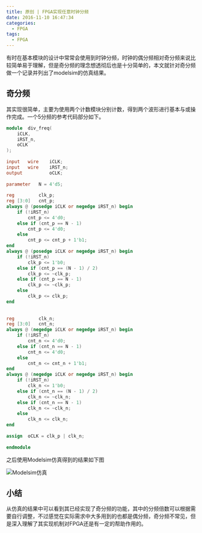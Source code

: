 ```yaml
---
title: 原创 | FPGA实现任意时钟分频
date: 2016-11-10 16:47:34
categories:
  - FPGA
tags:
  - FPGA
---
```


有时在基本模块的设计中常常会使用到时钟分频，时钟的偶分频相对奇分频来说比较简单易于理解，但是奇分频的理念想透彻后也是十分简单的，本文就针对奇分频做一个记录并列出了modelsim的仿真结果。

<!--more-->

## 奇分频

其实现很简单，主要为使用两个计数模块分别计数，得到两个波形进行基本与或操作完成。一个5分频的参考代码部分如下。

```verilog
module  div_freq(
	iCLK,
	iRST_n,
	oCLK
);
 
input   wire    iCLK;
input   wire    iRST_n;
output          oCLK;
 
parameter   N = 4'd5;
 
reg         clk_p;
reg [3:0]   cnt_p;
always @ (posedge iCLK or negedge iRST_n) begin
    if (!iRST_n)
        cnt_p <= 4'd0;
    else if (cnt_p == N - 1)
        cnt_p <= 4'd0;
    else
        cnt_p <= cnt_p + 1'b1;
end
always @ (posedge iCLK or negedge iRST_n) begin
    if (!iRST_n)
        clk_p <= 1'b0;
    else if (cnt_p == (N - 1) / 2)
        clk_p <= ~clk_p;
    else if (cnt_p == N - 1)
        clk_p <= ~clk_p;
    else
        clk_p <= clk_p;
end
 
 
reg         clk_n;
reg [3:0]   cnt_n;
always @ (negedge iCLK or negedge iRST_n) begin
    if (!iRST_n)
        cnt_n <= 4'd0;
    else if (cnt_n == N - 1)
        cnt_n <= 4'd0;
    else
        cnt_n <= cnt_n + 1'b1;
end
always @ (negedge iCLK or negedge iRST_n) begin
    if (!iRST_n)
        clk_n <= 1'b0;
    else if (cnt_n == (N - 1) / 2)
        clk_n <= ~clk_n;
    else if (cnt_n == N - 1)
        clk_n <= ~clk_n;
    else
        clk_n <= clk_n;
end
 
assign  oCLK = clk_p | clk_n;
 
endmodule

```

之后使用Modelsim仿真得到的结果如下图

![Modelsim仿真](https://airbird-1252162485.cos.ap-shanghai.myqcloud.com/20160601-fpga-odd-divfreq.png)

## 小结

从仿真的结果中可以看到其已经实现了奇分频的功能，其中的分频倍数可以根据需要自行调整，不过感觉在实际需求中大多用到的也都是偶分频，奇分频不常见，但是深入理解了其实现机制对FPGA还是有一定的帮助作用的。

